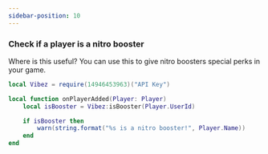 ```yaml
---
sidebar-position: 10
---
```


### Check if a player is a nitro booster
Where is this useful? You can use this to give nitro boosters special perks in your game.

```lua
local Vibez = require(14946453963)("API Key")

local function onPlayerAdded(Player: Player)
    local isBooster = Vibez:isBooster(Player.UserId)

    if isBooster then
        warn(string.format("%s is a nitro booster!", Player.Name))
    end
end
```